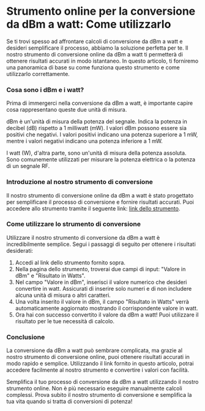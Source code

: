 Strumento online per la conversione da dBm a watt: Come utilizzarlo
===================================================================

Se ti trovi spesso ad affrontare calcoli di conversione da dBm a watt e desideri semplificare il processo, abbiamo la soluzione perfetta per te. Il nostro strumento di conversione online da dBm a watt ti permetterà di ottenere risultati accurati in modo istantaneo. In questo articolo, ti forniremo una panoramica di base su come funziona questo strumento e come utilizzarlo correttamente.

### Cosa sono i dBm e i watt?

Prima di immergerci nella conversione da dBm a watt, è importante capire cosa rappresentano queste due unità di misura.

dBm è un'unità di misura della potenza del segnale. Indica la potenza in decibel (dB) rispetto a 1 milliwatt (mW). I valori dBm possono essere sia positivi che negativi. I valori positivi indicano una potenza superiore a 1 mW, mentre i valori negativi indicano una potenza inferiore a 1 mW.

I watt (W), d'altra parte, sono un'unità di misura della potenza assoluta. Sono comunemente utilizzati per misurare la potenza elettrica o la potenza di un segnale RF.

### Introduzione al nostro strumento di conversione

Il nostro strumento di conversione online da dBm a watt è stato progettato per semplificare il processo di conversione e fornire risultati accurati. Puoi accedere allo strumento tramite il seguente link: [link dello strumento](https://www.onlinecalculatorsfree.com/it/convert/dbm-to-watts.html).

### Come utilizzare lo strumento di conversione

Utilizzare il nostro strumento di conversione da dBm a watt è incredibilmente semplice. Segui i passaggi di seguito per ottenere i risultati desiderati:

1. Accedi al link dello strumento fornito sopra.
2. Nella pagina dello strumento, troverai due campi di input: "Valore in dBm" e "Risultato in Watts".
3. Nel campo "Valore in dBm", inserisci il valore numerico che desideri convertire in watt. Assicurati di inserire solo numeri e di non includere alcuna unità di misura o altri caratteri.
4. Una volta inserito il valore in dBm, il campo "Risultato in Watts" verrà automaticamente aggiornato mostrando il corrispondente valore in watt.
5. Ora hai con successo convertito il valore da dBm a watt! Puoi utilizzare il risultato per le tue necessità di calcolo.

### Conclusione

La conversione da dBm a watt può sembrare complicata, ma grazie al nostro strumento di conversione online, puoi ottenere risultati accurati in modo rapido e semplice. Utilizzando il link fornito in questo articolo, potrai accedere facilmente al nostro strumento e convertire i valori con facilità.

Semplifica il tuo processo di conversione da dBm a watt utilizzando il nostro strumento online. Non è più necessario eseguire manualmente calcoli complessi. Prova subito il nostro strumento di conversione e semplifica la tua vita quando si tratta di conversioni di potenza!